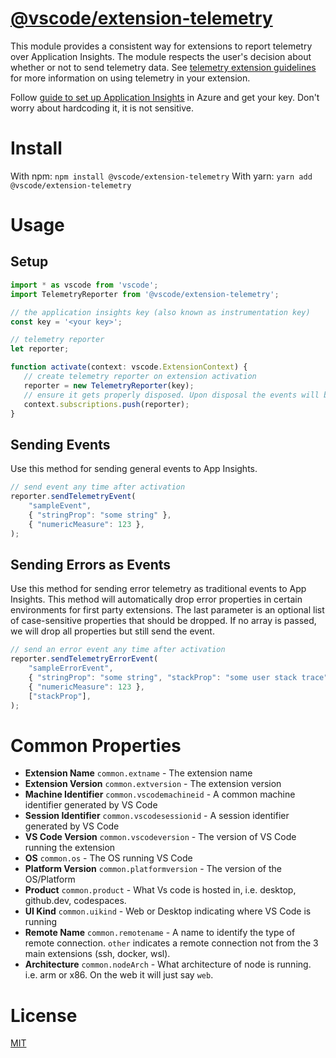 # [@vscode/extension-telemetry](https://www.npmjs.com/package/@vscode/extension-telemetry)

This module provides a consistent way for extensions to report telemetry over
Application Insights. The module respects the user's decision about whether or
not to send telemetry data. See
[telemetry extension guidelines](https://code.visualstudio.com/api/extension-guides/telemetry)
for more information on using telemetry in your extension.

Follow
[guide to set up Application Insights](https://docs.microsoft.com/en-us/azure/azure-monitor/app/create-new-resource)
in Azure and get your key. Don't worry about hardcoding it, it is not sensitive.

# Install

With npm: `npm install @vscode/extension-telemetry` With yarn:
`yarn add @vscode/extension-telemetry`

# Usage

## Setup

```javascript
import * as vscode from 'vscode';
import TelemetryReporter from '@vscode/extension-telemetry';

// the application insights key (also known as instrumentation key)
const key = '<your key>';

// telemetry reporter
let reporter;

function activate(context: vscode.ExtensionContext) {
   // create telemetry reporter on extension activation
   reporter = new TelemetryReporter(key);
   // ensure it gets properly disposed. Upon disposal the events will be flushed
   context.subscriptions.push(reporter);
}
```

## Sending Events

Use this method for sending general events to App Insights.

```javascript
// send event any time after activation
reporter.sendTelemetryEvent(
	"sampleEvent",
	{ "stringProp": "some string" },
	{ "numericMeasure": 123 },
);
```

## Sending Errors as Events

Use this method for sending error telemetry as traditional events to App
Insights. This method will automatically drop error properties in certain
environments for first party extensions. The last parameter is an optional list
of case-sensitive properties that should be dropped. If no array is passed, we
will drop all properties but still send the event.

```javascript
// send an error event any time after activation
reporter.sendTelemetryErrorEvent(
	"sampleErrorEvent",
	{ "stringProp": "some string", "stackProp": "some user stack trace" },
	{ "numericMeasure": 123 },
	["stackProp"],
);
```

# Common Properties

-   **Extension Name** `common.extname` - The extension name
-   **Extension Version** `common.extversion` - The extension version
-   **Machine Identifier** `common.vscodemachineid` - A common machine
    identifier generated by VS Code
-   **Session Identifier** `common.vscodesessionid` - A session identifier
    generated by VS Code
-   **VS Code Version** `common.vscodeversion` - The version of VS Code running
    the extension
-   **OS** `common.os` - The OS running VS Code
-   **Platform Version** `common.platformversion` - The version of the
    OS/Platform
-   **Product** `common.product` - What Vs code is hosted in, i.e. desktop,
    github.dev, codespaces.
-   **UI Kind** `common.uikind` - Web or Desktop indicating where VS Code is
    running
-   **Remote Name** `common.remotename` - A name to identify the type of remote
    connection. `other` indicates a remote connection not from the 3 main
    extensions (ssh, docker, wsl).
-   **Architecture** `common.nodeArch` - What architecture of node is running.
    i.e. arm or x86. On the web it will just say `web`.

# License

[MIT](LICENSE)
